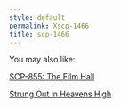 ```yaml
---
style: default
permalink: Xscp-1466
title: scp-1466
---
```

You may also like:

[SCP-855: The Film Hall](http://scp-wiki.net/scp-855)

[Strung Out in Heavens High](http://scp-wiki.net/strung-out-in-heavens-high)
